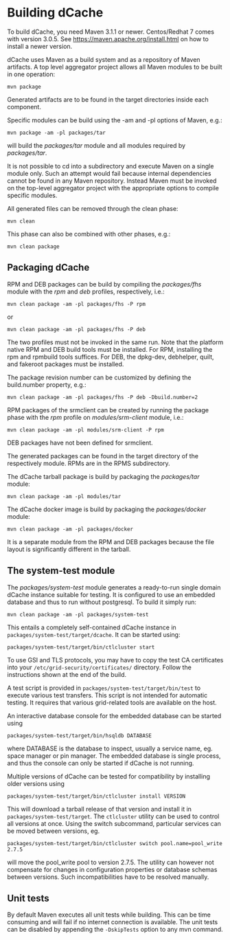 Building dCache
===============

To build dCache, you need Maven 3.1.1 or newer. Centos/Redhat 7
comes with version 3.0.5. See https://maven.apache.org/install.html
on how to install a newer version.

dCache uses Maven as a build system and as a repository of Maven
artifacts. A top level aggregator project allows all Maven modules to
be built in one operation:

    mvn package

Generated artifacts are to be found in the target directories inside
each component.

Specific modules can be build using the -am and -pl options of Maven,
e.g.:

    mvn package -am -pl packages/tar

will build the _packages/tar_ module and all modules required by
_packages/tar_.

It is not possible to cd into a subdirectory and execute Maven on a
single module only. Such an attempt would fail because internal
dependencies cannot be found in any Maven repository. Instead Maven
must be invoked on the top-level aggregator project with the
appropriate options to compile specific modules.

All generated files can be removed through the clean phase:

    mvn clean

This phase can also be combined with other phases, e.g.:

    mvn clean package

Packaging dCache
----------------

RPM and DEB packages can be build by compiling the _packages/fhs_
module with the _rpm_ and _deb_ profiles, respectively, i.e.:

    mvn clean package -am -pl packages/fhs -P rpm

or

    mvn clean package -am -pl packages/fhs -P deb

The two profiles must not be invoked in the same run. Note that the
platform native RPM and DEB build tools must be installed. For RPM,
installing the rpm and rpmbuild tools suffices. For DEB, the dpkg-dev,
debhelper, quilt, and fakeroot packages must be installed.

The package revision number can be customized by defining the
build.number property, e.g.:

    mvn clean package -am -pl packages/fhs -P deb -Dbuild.number=2

RPM packages of the srmclient can be created by running the package
phase with the _rpm_ profile on _modules/srm-client_ module, i.e.:

    mvn clean package -am -pl modules/srm-client -P rpm

DEB packages have not been defined for srmclient.

The generated packages can be found in the target directory of the
respectively module. RPMs are in the RPMS subdirectory.


The dCache tarball package is build by packaging the _packages/tar_
module:

    mvn clean package -am -pl modules/tar

The dCache docker image is build by packaging the _packages/docker_
module:

    mvn clean package -am -pl packages/docker

It is a separate module from the RPM and DEB packages because the file
layout is significantly different in the tarball.

The system-test module
----------------------

The _packages/system-test_ module generates a ready-to-run single domain dCache
instance suitable for testing. It is configured to use an embedded database and
thus to run without postgresql. To build it simply run:

    mvn clean package -am -pl packages/system-test

This entails a completely self-contained dCache instance in
`packages/system-test/target/dcache`. It can be started using:

    packages/system-test/target/bin/ctlcluster start

To use GSI and TLS protocols, you may have to copy the test CA certificates
into your `/etc/grid-security/certificates/` directory. Follow the instructions
shown at the end of the build.

A test script is provided in `packages/system-test/target/bin/test` to execute
various test transfers. This script is not intended for automatic testing. It
requires that various grid-related tools are available on the host.


An interactive database console for the embedded database can be started using

    packages/system-test/target/bin/hsqldb DATABASE

where DATABASE is the database to inspect, usually a service name, eg. space
manager or pin manager. The embedded database is single process, and thus the
console can only be started if dCache is not running.


Multiple versions of dCache can be tested for compatibility by installing
older versions using

    packages/system-test/target/bin/ctlcluster install VERSION

This will download a tarball release of that version and install it in
`packages/system-test/target`. The `ctlcluster` utility can be used to control
all versions at once. Using the switch subcommand, particular services can
be moved between versions, eg.

    packages/system-test/target/bin/ctlcluster switch pool.name=pool_write 2.7.5

will move the pool_write pool to version 2.7.5. The utility can however not
compensate for changes in configuration properties or database schemas between
versions. Such incompatibilities have to be resolved manually.


Unit tests
----------

By default Maven executes all unit tests while building. This can be
time consuming and will fail if no internet connection is
available. The unit tests can be disabled by appending the `-DskipTests`
option to any mvn command.
